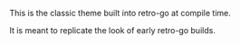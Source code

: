 This is the classic theme built into retro-go at compile time.

It is meant to replicate the look of early retro-go builds.
